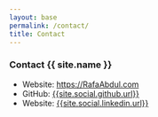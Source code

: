 ```yaml
---
layout: base
permalink: /contact/
title: Contact
---
```


### Contact {{ site.name }}

- Website: <a href="https://RafaAbdul.com">https://RafaAbdul.com</a>
- GitHub: <a href="{{site.social.github.url}}">{{site.social.github.url}}</a>
- Website: <a href="{{site.social.linkedin.url}}">{{site.social.linkedin.url}}</a>
